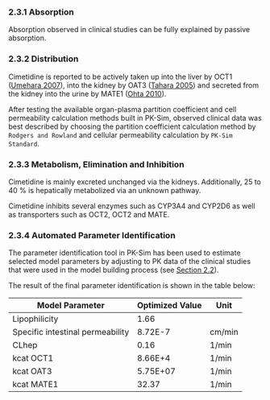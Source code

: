 ### 2.3.1 Absorption

Absorption observed in clinical studies can be fully explained by passive absorption.

### 2.3.2 Distribution

Cimetidine is reported to be actively taken up into the liver by OCT1 ([Umehara 2007](#5-References)), into the kidney by OAT3 ([Tahara 2005](#5-References)) and secreted from the kidney into the urine by MATE1 ([Ohta 2010](#5-References)).

After testing the available organ-plasma partition coefficient and cell permeability calculation methods built in PK-Sim, observed clinical data was best described by choosing the partition coefficient calculation method by `Rodgers and Rowland` and cellular permeability calculation by `PK-Sim Standard`. 

### 2.3.3 Metabolism, Elimination and Inhibition

Cimetidine is mainly excreted unchanged via the kidneys. Additionally, 25 to 40 % is hepatically metabolized via an unknown pathway. 

Cimetidine inhibits several enzymes such as CYP3A4 and CYP2D6 as well as transporters such as OCT2, OCT2 and MATE.

### 2.3.4 Automated Parameter Identification

The parameter identification tool in PK-Sim has been used to estimate selected model parameters by adjusting to PK data of the clinical studies that were used in the model building process (see [Section 2.2](#22-Data)). 

The result of the final parameter identification is shown in the table below:

| Model Parameter            | Optimized Value | Unit |
| -------------------------- | --------------- | ---- |
| Lipophilicity             | 1.66    |        |
| Specific intestinal permeability | 8.72E-7 | cm/min |
| CLhep | 0.16 | 1/min |
| kcat OCT1 | 8.66E+4 | 1/min |
| kcat OAT3 | 5.75E+07 | 1/min |
| kcat MATE1 | 32.37 | 1/min |

